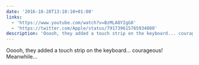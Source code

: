 ```yaml
---
date: '2016-10-28T13:10:10+01:00'
links:
  - 'https://www.youtube.com/watch?v=BzMLA8YIgG0'
  - 'https://twitter.com/Apple/status/791739615765934080'
description: 'Ooooh, they added a touch strip on the keyboard... courageous! Meanwhile...  '
---
```

Ooooh, they added a touch strip on the keyboard... courageous! Meanwhile...  
